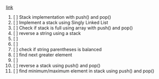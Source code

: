 [link](https://www.w3resource.com/c-programming-exercises/stack/index.php)


1. [ ] Stack implementation with push() and pop()
2. [ ] Implement a stack using Singly Linked List
3. [ ] Check if stack is full using array with push() and pop()
4. [ ] reverse a string using a stack
5. [ ] 
6. [ ] 
7. [ ] check if string parentheses is balanced
8. [ ] find next greater element
9. [ ] 
10. [ ] reverse a stack using push() and pop()
11. [ ] find minimum/maximum element in stack using push() and pop()


